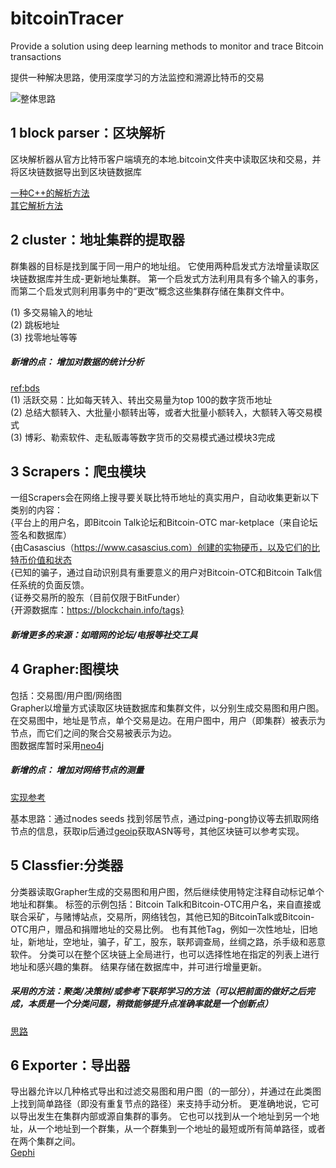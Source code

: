 # bitcoinTracer
Provide a solution using deep learning methods to monitor and trace Bitcoin transactions

提供一种解决思路，使用深度学习的方法监控和溯源比特币的交易

![整体思路](https://github.com/xingyushu/coinTracer/blob/master/images/g3.PNG)

## 1  block parser：区块解析


区块解析器从官方比特币客户端填充的本地.bitcoin文件夹中读取区块和交易，并将区块链数据导出到区块链数据库

[一种C++的解析方法](https://github.com/znort987/blockparser)   <br/>
[其它解析方法](https://blog.csdn.net/boke14122621/article/details/103162435)

## 2  cluster：地址集群的提取器

群集器的目标是找到属于同一用户的地址组。 它使用两种启发式方法增量读取区块链数据库并生成-更新地址集群。 第一个启发式方法利用具有多个输入的事务，而第二个启发式则利用事务中的“更改”概念这些集群存储在集群文件中。

(1) 多交易输入的地址   <br/>
(2) 跳板地址     <br/>
(3) 找零地址等等   <br/>
##### 新增的点： 增加对数据的统计分析
[ref:bds](https://bds-console.jdcloud.com/dashboard/2)     <br/>
(1)  活跃交易：比如每天转入、转出交易量为top 100的数字货币地址     <br/>
(2)  总结大额转入、大批量小额转出等，或者大批量小额转入，大额转入等交易模式  <br/>
(3)   博彩、勒索软件、走私贩毒等数字货币的交易模式通过模块3完成  

## 3  Scrapers：爬虫模块 

一组Scrapers会在网络上搜寻要关联比特币地址的真实用户，自动收集更新以下类别的内容： <br/>
{平台上的用户名，即Bitcoin Talk论坛和Bitcoin-OTC mar-ketplace（来自论坛签名和数据库） <br/>
{由Casascius（https://www.casascius.com）创建的实物硬币，以及它们的比特币价值和状态 <br/>
{已知的骗子，通过自动识别具有重要意义的用户对Bitcoin-OTC和Bitcoin Talk信任系统的负面反馈。  <br/>
{证券交易所的股东（目前仅限于BitFunder）  <br/>
{开源数据库：https://blockchain.info/tags} <br/>
##### 新增更多的来源：如暗网的论坛/电报等社交工具


## 4  Grapher:图模块

包括：交易图/用户图/网络图   <br/>
Grapher以增量方式读取区块链数据库和集群文件，以分别生成交易图和用户图。 在交易图中，地址是节点，单个交易是边。在用户图中，用户（即集群）被表示为节点，而它们之间的聚合交易被表示为边。  <br/>
图数据库暂时采用[neo4j](https://www.w3cschool.cn/neo4j/)  <br/>
##### 新增的点： 增加对网络节点的测量

[实现参考](https://github.com/ayeowch/bitnodes)

基本思路：通过nodes seeds 找到邻居节点，通过ping-pong协议等去抓取网络节点的信息，获取ip后通过[geoip](https://geoip2.readthedocs.io/en/latest/#geoip2.models.ISP)获取ASN等号，其他区块链可以参考实现。


## 5   Classfier:分类器

分类器读取Grapher生成的交易图和用户图，然后继续使用特定注释自动标记单个地址和群集。 标签的示例包括：Bitcoin Talk和Bitcoin-OTC用户名，来自直接或联合采矿，与赌博站点，交易所，网络钱包，其他已知的BitcoinTalk或Bitcoin-OTC用户，赠品和捐赠地址的交易比例。 也有其他Tag，例如一次性地址，旧地址，新地址，空地址，骗子，矿工，股东，联邦调查局，丝绸之路，杀手级和恶意软件。  分类可以在整个区块链上全局进行，也可以选择性地在指定的列表上进行地址和感兴趣的集群。 结果存储在数据库中，并可进行增量更新。  <br/>
#####  采用的方法：聚类/决策树/或参考下联邦学习的方法（可以把前面的做好之后完成，本质是一个分类问题，稍微能够提升点准确率就是一个创新点） <br/>
[思路](https://mp.weixin.qq.com/s/vayPuQeI61kdpPH2uJwLiw)

## 6  Exporter：导出器

导出器允许以几种格式导出和过滤交易图和用户图（的一部分），并通过在此类图上找到简单路径（即没有重复节点的路径）来支持手动分析。 更准确地说，它可以导出发生在集群内部或源自集群的事务。 它也可以找到从一个地址到另一个地址，从一个地址到一个群集，从一个群集到一个地址的最短或所有简单路径，或者
在两个集群之间。   <br/> 
[Gephi](https://www.jianshu.com/p/86145943695a)
